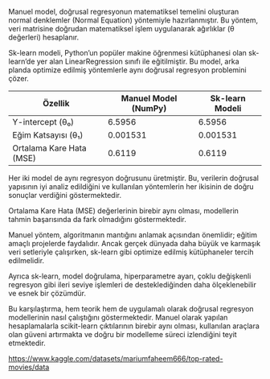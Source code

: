 Manuel model, doğrusal regresyonun matematiksel temelini oluşturan normal denklemler (Normal Equation) yöntemiyle hazırlanmıştır. Bu yöntem, veri matrisine doğrudan matematiksel işlem uygulanarak ağırlıklar (θ değerleri) hesaplanır.

Sk-learn modeli, Python’un popüler makine öğrenmesi kütüphanesi olan sk-learn’de yer alan LinearRegression sınıfı ile eğitilmiştir. Bu model, arka planda optimize edilmiş yöntemlerle aynı doğrusal regresyon problemini çözer.

| Özellik                   | Manuel Model (NumPy) | Sk-learn Modeli      |
|---------------------------|----------------------|----------------------|
| Y-intercept (θ₀)          | 6.5956               | 6.5956               |
| Eğim Katsayısı (θ₁)       | 0.001531             | 0.001531             |
| Ortalama Kare Hata (MSE)  | 0.6119               | 0.6119               |

Her iki model de aynı regresyon doğrusunu üretmiştir. Bu, verilerin doğrusal yapısının iyi analiz edildiğini ve kullanılan yöntemlerin her ikisinin de doğru sonuçlar verdiğini göstermektedir.

Ortalama Kare Hata (MSE) değerlerinin birebir aynı olması, modellerin tahmin başarısında da fark olmadığını göstermektedir.

Manuel yöntem, algoritmanın mantığını anlamak açısından önemlidir; eğitim amaçlı projelerde faydalıdır. Ancak gerçek dünyada daha büyük ve karmaşık veri setleriyle çalışırken, sk-learn gibi optimize edilmiş kütüphaneler tercih edilmelidir.

Ayrıca sk-learn, model doğrulama, hiperparametre ayarı, çoklu değişkenli regresyon gibi ileri seviye işlemleri de desteklediğinden daha ölçeklenebilir ve esnek bir çözümdür.

Bu karşılaştırma, hem teorik hem de uygulamalı olarak doğrusal regresyon modellerinin nasıl çalıştığını göstermektedir. Manuel olarak yapılan hesaplamalarla scikit-learn çıktılarının birebir aynı olması, kullanılan araçlara olan güveni artırmakta ve doğru bir modelleme süreci izlendiğini teyit etmektedir.

https://www.kaggle.com/datasets/mariumfaheem666/top-rated-movies/data
